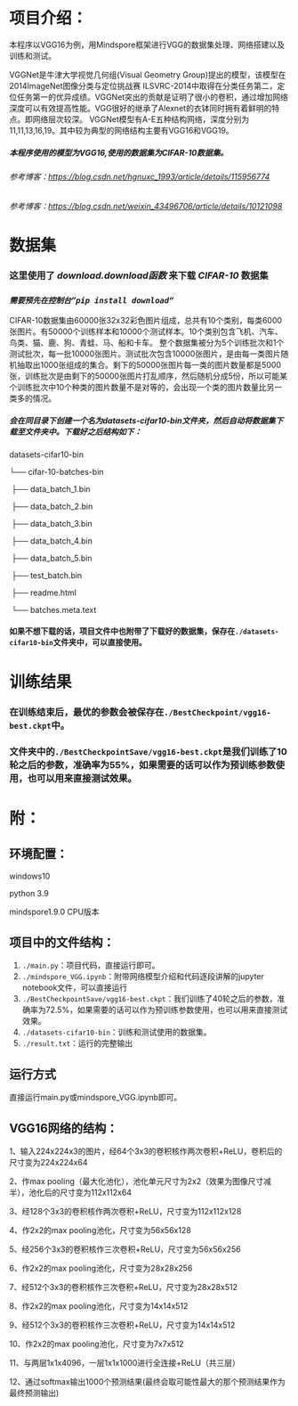 # 项目介绍：

本程序以VGG16为例，用Mindspore框架进行VGG的数据集处理、网络搭建以及训练和测试。

VGGNet是牛津大学视觉几何组(Visual Geometry Group)提出的模型，该模型在2014ImageNet图像分类与定位挑战赛 ILSVRC-2014中取得在分类任务第二，定位任务第一的优异成绩。VGGNet突出的贡献是证明了很小的卷积，通过增加网络深度可以有效提高性能。VGG很好的继承了Alexnet的衣钵同时拥有着鲜明的特点。即网络层次较深。 VGGNet模型有A-E五种结构网络，深度分别为11,11,13,16,19。其中较为典型的网络结构主要有VGG16和VGG19。

##### 本程序使用的模型为VGG16,使用的数据集为CIFAR-10数据集。

###### 参考博客：https://blog.csdn.net/hgnuxc_1993/article/details/115956774

###### 参考博客：https://blog.csdn.net/weixin_43496706/article/details/10121098

# 数据集

### 这里使用了 ***download.download函数*** 来下载 ***CIFAR-10*** 数据集

### *`需要预先在控制台”pip install download“`*

CIFAR-10数据集由60000张32x32彩色图片组成，总共有10个类别，每类6000张图片。有50000个训练样本和10000个测试样本。10个类别包含飞机、汽车、鸟类、猫、鹿、狗、青蛙、马、船和卡车。
整个数据集被分为5个训练批次和1个测试批次，每一批10000张图片。测试批次包含10000张图片，是由每一类图片随机抽取出1000张组成的集合。剩下的50000张图片每一类的图片数量都是5000张，训练批次是由剩下的50000张图片打乱顺序，然后随机分成5份，所以可能某个训练批次中10个种类的图片数量不是对等的，会出现一个类的图片数量比另一类多的情况。

##### 会在同目录下创建一个名为datasets-cifar10-bin文件夹，然后自动将数据集下载至文件夹中。下载好之后结构如下：

datasets-cifar10-bin

└── cifar-10-batches-bin

​	├── data_batch_1.bin

​	├── data_batch_2.bin

​	├── data_batch_3.bin

​	├── data_batch_4.bin

​	├── data_batch_5.bin

​	├── test_batch.bin

​	├── readme.html

​	└── batches.meta.text

#### 如果不想下载的话，项目文件中也附带了下载好的数据集，保存在`./datasets-cifar10-bin`文件夹中，可以直接使用。

# 训练结果

### 在训练结束后，最优的参数会被保存在`./BestCheckpoint/vgg16-best.ckpt`中。

### 文件夹中的`./BestCheckpointSave/vgg16-best.ckpt`是我们训练了10轮之后的参数，准确率为55%，如果需要的话可以作为预训练参数使用，也可以用来直接测试效果。

# 附：

## 环境配置：

windows10

python 3.9

mindspore1.9.0 CPU版本

## 项目中的文件结构：

1. `./main.py`：项目代码，直接运行即可。
2. `./mindspore_VGG.ipynb`：附带网络模型介绍和代码逐段讲解的jupyter notebook文件，可以直接运行
3. `./BestCheckpointSave/vgg16-best.ckpt`：我们训练了40轮之后的参数，准确率为72.5%，如果需要的话可以作为预训练参数使用，也可以用来直接测试效果。
4. `./datasets-cifar10-bin`：训练和测试使用的数据集。
5. `./result.txt`：运行的完整输出

## 运行方式

直接运行main.py或mindspore_VGG.ipynb即可。

## VGG16网络的结构：

1、输入224x224x3的图片，经64个3x3的卷积核作两次卷积+ReLU，卷积后的尺寸变为224x224x64

2、作max pooling（最大化池化），池化单元尺寸为2x2（效果为图像尺寸减半），池化后的尺寸变为112x112x64

3、经128个3x3的卷积核作两次卷积+ReLU，尺寸变为112x112x128

4、作2x2的max pooling池化，尺寸变为56x56x128

5、经256个3x3的卷积核作三次卷积+ReLU，尺寸变为56x56x256

6、作2x2的max pooling池化，尺寸变为28x28x256

7、经512个3x3的卷积核作三次卷积+ReLU，尺寸变为28x28x512

8、作2x2的max pooling池化，尺寸变为14x14x512

9、经512个3x3的卷积核作三次卷积+ReLU，尺寸变为14x14x512

10、作2x2的max pooling池化，尺寸变为7x7x512

11、与两层1x1x4096，一层1x1x1000进行全连接+ReLU（共三层）

12、通过softmax输出1000个预测结果(最终会取可能性最大的那个预测结果作为最终预测输出)







